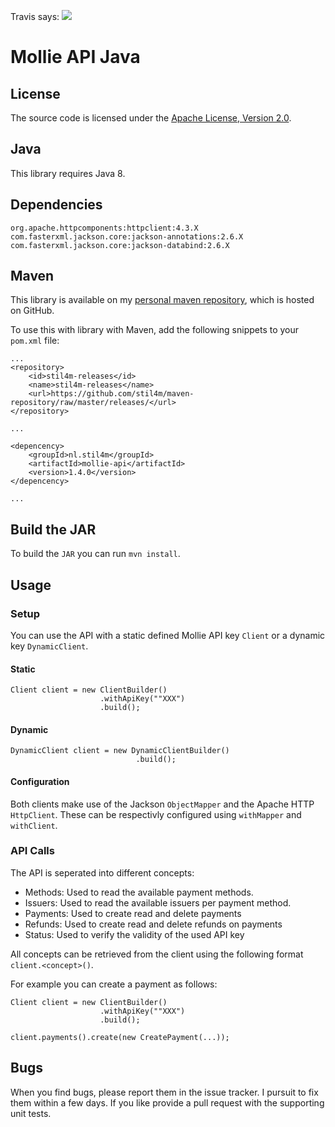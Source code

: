 Travis says: <img src="https://api.travis-ci.org/stil4m/mollie-api.png"/>

# Mollie API Java

## License

The source code is licensed under the [Apache License, Version 2.0](http://www.apache.org/licenses/LICENSE-2.0).

## Java

This library requires Java 8.

## Dependencies

```
org.apache.httpcomponents:httpclient:4.3.X
com.fasterxml.jackson.core:jackson-annotations:2.6.X
com.fasterxml.jackson.core:jackson-databind:2.6.X
```

## Maven

This library is available on my [personal maven repository](https://github.com/stil4m/maven-repository), which is hosted on GitHub.

To use this with library with Maven, add the following snippets to your `pom.xml` file:

```
...
<repository>
    <id>stil4m-releases</id>
    <name>stil4m-releases</name>
    <url>https://github.com/stil4m/maven-repository/raw/master/releases/</url>
</repository>

...

<depencency>
    <groupId>nl.stil4m</groupId>
    <artifactId>mollie-api</artifactId>
    <version>1.4.0</version>
</depencency>

...
```

## Build the JAR

To build the `JAR` you can run `mvn install`.


## Usage

### Setup 

You can use the API with a static defined Mollie API key `Client` or a dynamic key `DynamicClient`.

#### Static

```
Client client = new ClientBuilder()
					.withApiKey(""XXX")
					.build();
```

#### Dynamic

```
DynamicClient client = new DynamicClientBuilder()
							.build();
```

#### Configuration

Both clients make use of the Jackson `ObjectMapper` and the Apache HTTP `HttpClient`. These can be respectivly configured using `withMapper` and `withClient`.

### API Calls

The API is seperated into different concepts:

* Methods: Used to read the available payment methods.
* Issuers: Used to read the available issuers per payment method.
* Payments: Used to create read and delete payments
* Refunds: Used to create read and delete refunds on payments
* Status: Used to verify the validity of the used API key
 
All concepts can be retrieved from the client using the following format `client.<concept>()`.

For example you can create a payment as follows:

```
Client client = new ClientBuilder()
					.withApiKey(""XXX")
					.build();
					
client.payments().create(new CreatePayment(...));
```

## Bugs

When you find bugs, please report them in the issue tracker. I pursuit to fix them within a few days. If you like provide a pull request with the supporting unit tests.
